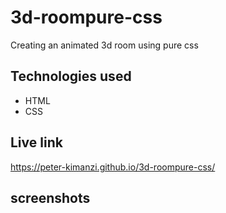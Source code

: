 # 3d-roompure-css

Creating an animated 3d room using pure css

## Technologies used
* HTML
* CSS

## Live link

https://peter-kimanzi.github.io/3d-roompure-css/

## screenshots
